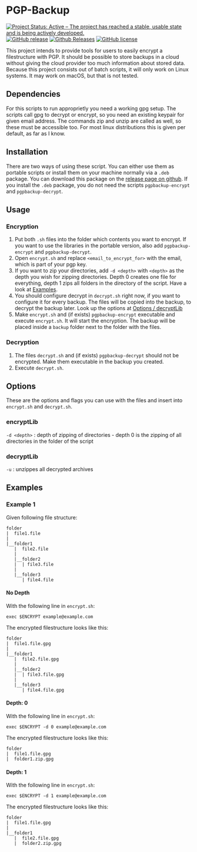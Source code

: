 # PGP-Backup
[![Project Status: Active – The project has reached a stable, usable state and is being actively developed.](http://www.repostatus.org/badges/latest/active.svg)](http://www.repostatus.org/#active)
[![GitHub release](https://img.shields.io/github/release/NicoVIII/PGP-Backup.svg)]()
[![Github Releases](https://img.shields.io/github/downloads/NicoVIII/PGP-Backup/total.svg)]()
[![GitHub license](https://img.shields.io/badge/license-MIT-blue.svg)](https://raw.githubusercontent.com/NicoVIII/CloudBackupEncryption/master/LICENSE.txt)

This project intends to provide tools for users to easily encrypt a filestructure with PGP. It should be possible to store backups in a cloud without giving the cloud provider too much information about stored data.
Because this project consists out of batch scripts, it will only work on Linux systems. It may work on macOS, but that is not tested.

## Dependencies
For this scripts to run approprietly you need a working gpg setup. The scripts call gpg to decrypt or encrypt, so you need an existing keypair for given email address.
The commands zip and unzip are called as well, so these must be accessible too. For most linux distributions this is given per default, as far as I know.

## Installation
There are two ways of using these script. You can either use them as portable scripts or install them on your machine normally via a `.deb` package. You can download this package on the [release page on github](https://github.com/NicoVIII/PGP-Backup/releases).
If you install the `.deb` package, you do not need the scripts `pgpbackup-encrypt` and `pgpbackup-decrypt`.

## Usage

### Encryption
1. Put both `.sh` files into the folder which contents you want to encrypt. If you want to use the libraries in the portable version, also add `pgpbackup-encrypt` and `pgpbackup-decrypt`.
2. Open `encrypt.sh` and replace `<email_to_encrypt_for>` with the email, which is part of your pgp key.
3. If you want to zip your directories, add `-d <depth>` with `<depth>` as the depth you wish for zipping directories. Depth 0 creates one file for everything, depth 1 zips all folders in the directory of the script. Have a look at [Examples](#examples).
4. You should configure decrypt in `decrypt.sh` right now, if you want to configure it for every backup. The files will be copied into the backup, to decrypt the backup later. Look up the options at [Options / decryptLib](#decryptlib)
5. Make `encrypt.sh` and (if exists) `pgpbackup-encrypt` executable and execute `encrypt.sh`. It will start the encryption. The backup will be placed inside a `backup` folder next to the folder with the files.

### Decryption
1. The files `decrypt.sh` and (if exists) `pgpbackup-decrypt` should not be encrypted. Make them executable in the backup you created.
2. Execute `decrypt.sh`.

## Options
These are the options and flags you can use with the files and insert into `encrypt.sh` and `decrypt.sh`.

### encryptLib
`-d <depth>` : depth of zipping of directories - depth 0 is the zipping of all directories in the folder of the script

### decryptLib
`-u` : unzippes all decrypted archives

## Examples

### Example 1

Given following file structure:
```
folder
|  file1.file
|
|__folder1
   |  file2.file
   |
   |__folder2
   |  | file3.file
   |
   |__folder3
      | file4.file
```

#### No Depth
With the following line in `encrypt.sh`:
```
exec $ENCRYPT example@example.com
```
The encrypted filestructure looks like this:
```
folder
|  file1.file.gpg
|
|__folder1
   |  file2.file.gpg
   |
   |__folder2
   |  | file3.file.gpg
   |
   |__folder3
      | file4.file.gpg
```

#### Depth: 0
With the following line in `encrypt.sh`:
```
exec $ENCRYPT -d 0 example@example.com
```
The encrypted filestructure looks like this:
```
folder
|  file1.file.gpg
|  folder1.zip.gpg
```

#### Depth: 1
With the following line in `encrypt.sh`:
```
exec $ENCRYPT -d 1 example@example.com
```
The encrypted filestructure looks like this:
```
folder
|  file1.file.gpg
|
|__folder1
   |  file2.file.gpg
   |  folder2.zip.gpg
```

